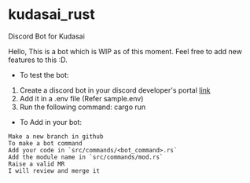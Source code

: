 # kudasai_rust
Discord Bot for Kudasai

Hello, 
This is a bot which is WIP as of this moment. 
Feel free to add new features to this :D.

- To test the bot:
1. Create a discord bot in your discord developer's portal [link](https://discord.com/developers/applications)
2. Add it in a .env file (Refer sample.env)
3. Run the following command: cargo run

- To Add in your bot:
```
Make a new branch in github
To make a bot command
Add your code in `src/commands/<bot_command>.rs`
Add the module name in `src/commands/mod.rs`
Raise a valid MR
I will review and merge it
```
